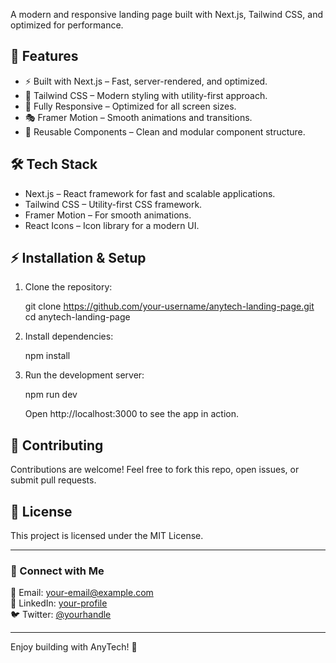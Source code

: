
A modern and responsive landing page built with Next.js, Tailwind CSS, and optimized for performance.

## 🚀 Features

- ⚡ Built with Next.js – Fast, server-rendered, and optimized.
- 🎨 Tailwind CSS – Modern styling with utility-first approach.
- 📱 Fully Responsive – Optimized for all screen sizes.
- 🎭 Framer Motion – Smooth animations and transitions.
- 📜 Reusable Components – Clean and modular component structure.

## 🛠 Tech Stack

- Next.js – React framework for fast and scalable applications.
- Tailwind CSS – Utility-first CSS framework.
- Framer Motion – For smooth animations.
- React Icons – Icon library for a modern UI.


## ⚡ Installation & Setup

1. Clone the repository:

   git clone https://github.com/your-username/anytech-landing-page.git
   cd anytech-landing-page

2. Install dependencies:

   npm install 

3. Run the development server:

   npm run dev 

   Open http://localhost:3000 to see the app in action.



## 🤝 Contributing

Contributions are welcome! Feel free to fork this repo, open issues, or submit pull requests.

## 📄 License

This project is licensed under the MIT License.

---

### 🔗 Connect with Me
📧 Email: your-email@example.com  
💼 LinkedIn: [your-profile](https://linkedin.com/in/your-profile)  
🐦 Twitter: [@yourhandle](https://twitter.com/yourhandle)  

---

Enjoy building with AnyTech! 🚀
